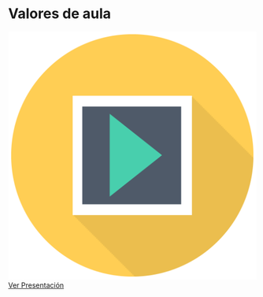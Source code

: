 # Valores de aula
![](/img/sem_icon_pres.png)
[Ver Presentación](https://docs.google.com/presentation/d/e/2PACX-1vSQSn_-F3uGwNWipHphRYlZ2WXon6KEoIUxtZ7-fLMQKRBF0HoyDR1GxNetHpHz6BHT3jwrw1U5w2Ck/pub?start=false&loop=false&delayms=600000)


